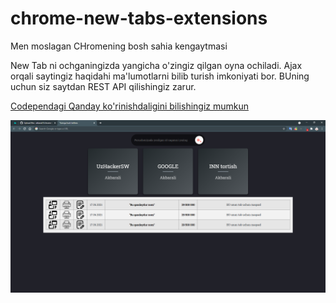 # chrome-new-tabs-extensions
Men moslagan CHromening bosh sahia kengaytmasi

New Tab ni ochganingizda yangicha o'zingiz qilgan oyna ochiladi. Ajax orqali saytingiz haqidahi ma'lumotlarni bilib turish imkoniyati bor. BUning uchun siz saytdan REST API qilishingiz zarur.

[Codependagi Qanday ko'rinishdaligini bilishingiz mumkun](https://codepen.io/UzBekNo1/project/editor/ZJzLyx)

[![IMAGE ALT TEXT HERE](https://raw.githubusercontent.com/akbarali1/chrome-new-tabs-extensions/main/image.png)](https://raw.githubusercontent.com/akbarali1/chrome-new-tabs-extensions/main/image.png)
